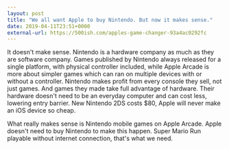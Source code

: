 ```yaml
---
layout: post
title: "We all want Apple to buy Nintendo. But now it makes sense."
date: 2019-04-11T23:51+0000
external-url: https://500ish.com/apples-game-changer-93a4ac0292fc
---
```


It doesn't make sense. Nintendo is a hardware company as much as they are software company. Games published by Nintendo always released for a single platform, with physical controller included, while Apple Arcade is more about simpler games which can ran on multiple devices with or without a controller. Nintendo makes profit from every console they sell, not just games. And games they made take full advantage of hardware. Their hardware doesn't need to be an everyday computer and can cost less, lowering entry barrier. New Nintendo 2DS costs $80, Apple will never make an iOS device so cheap.

What really makes sense is Nintendo mobile games on Apple Arcade. Apple doesn't need to buy Nintendo to make this happen. Super Mario Run playable without internet connection, that's what we need.